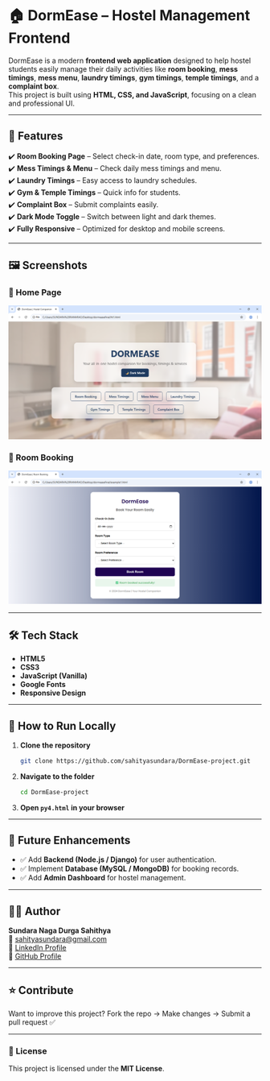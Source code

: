 # 🏠 DormEase – Hostel Management Frontend

DormEase is a modern **frontend web application** designed to help hostel students easily manage their daily activities like **room booking**, **mess timings**, **mess menu**, **laundry timings**, **gym timings**, **temple timings**, and a **complaint box**.  
This project is built using **HTML, CSS, and JavaScript**, focusing on a clean and professional UI.

---

## 🌟 Features
✔️ **Room Booking Page** – Select check-in date, room type, and preferences.  
✔️ **Mess Timings & Menu** – Check daily mess timings and menu.  
✔️ **Laundry Timings** – Easy access to laundry schedules.  
✔️ **Gym & Temple Timings** – Quick info for students.  
✔️ **Complaint Box** – Submit complaints easily.  
✔️ **Dark Mode Toggle** – Switch between light and dark themes.  
✔️ **Fully Responsive** – Optimized for desktop and mobile screens.  

---

## 🖼️ Screenshots
### 🔹 Home Page
![Home Page](https://github.com/sahityasundara/DormEase-Project/blob/main/pic1.png)

### 🔹 Room Booking
![Room Booking](https://github.com/sahityasundara/DormEase-Project/blob/main/pic2.png)

---

## 🛠️ Tech Stack
- **HTML5**
- **CSS3**
- **JavaScript (Vanilla)**
- **Google Fonts**
- **Responsive Design**

---

## 🚀 How to Run Locally
1. **Clone the repository**
   ```bash
   git clone https://github.com/sahityasundara/DormEase-project.git
   ````

2. **Navigate to the folder**

   ```bash
   cd DormEase-project
   ```
3. **Open `py4.html` in your browser**

---

## 📌 Future Enhancements

* ✅ Add **Backend (Node.js / Django)** for user authentication.
* ✅ Implement **Database (MySQL / MongoDB)** for booking records.
* ✅ Add **Admin Dashboard** for hostel management.

---

## 👨‍💻 Author

**Sundara Naga Durga Sahithya**  
📧 sahityasundara@gmail.com  
🔗 [LinkedIn Profile](https://www.linkedin.com/in/sahitya-sundara-2822b4259/)  
🔗 [GitHub Profile](https://github.com/sahityasundara)


---

## ⭐ Contribute

Want to improve this project?
Fork the repo → Make changes → Submit a pull request ✅

---

### 📄 License

This project is licensed under the **MIT License**.


